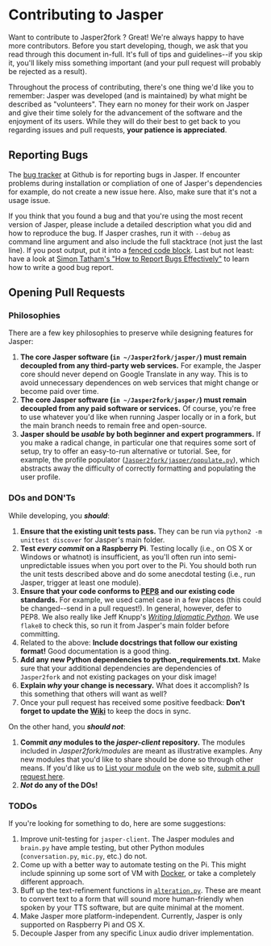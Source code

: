 # Contributing to Jasper

Want to contribute to Jasper2fork ? Great! We're always happy to have more contributors. Before you start developing, though, we ask that you read through this document in-full. It's full of tips and guidelines--if you skip it, you'll likely miss something important (and your pull request will probably be rejected as a result).

Throughout the process of contributing, there's one thing we'd like you to remember: Jasper was developed (and is maintained) by what might be described as "volunteers". They earn no money for their work on Jasper and give their time solely for the advancement of the software and the enjoyment of its users. While they will do their best to get back to you regarding issues and pull requests, **your patience is appreciated**.

## Reporting Bugs

The [bug tracker](https://github.com/jasper2fork/j2f/issues) at Github is for reporting bugs in Jasper. If encounter problems during installation or compliation of one of Jasper's dependencies for example, do not create a new issue here. Also, make sure that it's not a usage issue.

If you think that you found a bug and that you're using the most recent version of Jasper, please include a detailed description what you did and how to reproduce the bug. If Jasper crashes, run it with `--debug` as command line argument and also include the full stacktrace (not just the last line). If you post output, put it into a [fenced code block](https://help.github.com/articles/github-flavored-markdown/#fenced-code-blocks). Last but not least: have a look at [Simon Tatham's "How to Report Bugs Effectively"](http://www.chiark.greenend.org.uk/~sgtatham/bugs.html) to learn how to write a good bug report.

## Opening Pull Requests

### Philosophies

There are a few key philosophies to preserve while designing features for Jasper:

1. **The core Jasper software (`in ~/Jasper2fork/jasper/`) must remain decoupled from any third-party web services.** For example, the Jasper core should never depend on Google Translate in any way. This is to avoid unnecessary dependences on web services that might change or become paid over time.
2. **The core Jasper software (`in ~/Jasper2fork/jasper/`) must remain decoupled from any paid software or services.** Of course, you're free to use whatever you'd like when running Jasper locally or in a fork, but the main branch needs to remain free and open-source.
3. **Jasper should be _usable_ by both beginner and expert programmers.** If you make a radical change, in particular one that requires some sort of setup, try to offer an easy-to-run alternative or tutorial. See, for example, the profile populator ([`Jasper2fork/jasper/populate.py`](https://github.com/jasper2fork/j2f/blob/jasper-dev/jasper/populate.py)), which abstracts away the difficulty of correctly formatting and populating the user profile.

### DOs and DON'Ts

While developing, you **_should_**:

1. **Ensure that the existing unit tests pass.** They can be run via `python2 -m unittest discover` for Jasper's main folder.
2. **Test _every commit_ on a Raspberry Pi**. Testing locally (i.e., on OS X or Windows or whatnot) is insufficient, as you'll often run into semi-unpredictable issues when you port over to the Pi. You should both run the unit tests described above and do some anecdotal testing (i.e., run Jasper, trigger at least one module).
3. **Ensure that your code conforms to [PEP8](http://legacy.python.org/dev/peps/pep-0008/) and our existing code standards.** For example, we used camel case in a few places (this could be changed--send in a pull request!). In general, however, defer to PEP8. We also really like Jeff Knupp's [_Writing Idiomatic Python_](http://www.jeffknupp.com/writing-idiomatic-python-ebook/). We use `flake8` to check this, so run it from Jasper's main folder before committing.
4. Related to the above: **Include docstrings that follow our existing format!** Good documentation is a good thing.
4. **Add any new Python dependencies to python_requirements.txt.** Make sure that your additional dependencies are dependencies of `Jasper2fork` and not existing packages on your disk image!
5. **Explain _why_ your change is necessary.** What does it accomplish? Is this something that others will want as well?
6. Once your pull request has received some positive feedback: **Don't forget to update the [Wiki](https://github.com/jasper2fork/j2f/wiki)** to keep the docs in sync.

On the other hand, you **_should not_**:

1. **Commit _any_ modules to the _jasper-client_ repository.** The modules included in _Jasper2fork/modules_ are meant as illustrative examples. Any new modules that you'd like to share should be done so through other means. If you'd like us to [List your module]() on the web site, [submit a pull request here]().
2. **_Not_ do any of the DOs!**

### TODOs

If you're looking for something to do, here are some suggestions:

1. Improve unit-testing for `jasper-client`. The Jasper modules and `brain.py` have ample testing, but other Python modules (`conversation.py`, `mic.py`, etc.) do not.
2. Come up with a better way to automate testing on the Pi. This might include spinning up some sort of VM with [Docker](http://docs.docker.io), or take a completely different approach.
3. Buff up the text-refinement functions in [`alteration.py`](https://github.com/jasperproject/jasper-client/blob/master/client/alteration.py). These are meant to convert text to a form that will sound more human-friendly when spoken by your TTS software, but are quite minimal at the moment.
4. Make Jasper more platform-independent. Currently, Jasper is only supported on Raspberry Pi and OS X.
5. Decouple Jasper from any specific Linux audio driver implementation.
